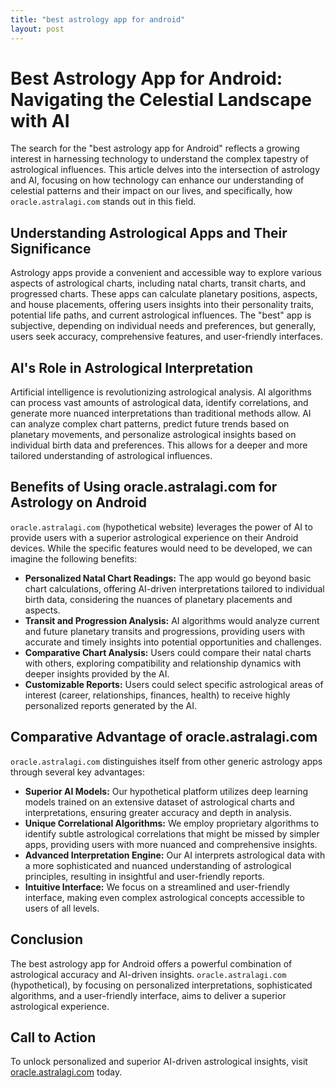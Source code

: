 ```yaml
---
title: "best astrology app for android"
layout: post
---
```


# Best Astrology App for Android: Navigating the Celestial Landscape with AI

The search for the "best astrology app for Android" reflects a growing interest in harnessing technology to understand the complex tapestry of astrological influences.  This article delves into the intersection of astrology and AI, focusing on how technology can enhance our understanding of celestial patterns and their impact on our lives, and specifically, how `oracle.astralagi.com` stands out in this field.

## Understanding Astrological Apps and Their Significance

Astrology apps provide a convenient and accessible way to explore various aspects of astrological charts, including natal charts, transit charts, and progressed charts.  These apps can calculate planetary positions, aspects, and house placements, offering users insights into their personality traits, potential life paths, and current astrological influences.  The "best" app is subjective, depending on individual needs and preferences, but generally, users seek accuracy, comprehensive features, and user-friendly interfaces.

## AI's Role in Astrological Interpretation

Artificial intelligence is revolutionizing astrological analysis. AI algorithms can process vast amounts of astrological data, identify correlations, and generate more nuanced interpretations than traditional methods allow.  AI can analyze complex chart patterns, predict future trends based on planetary movements, and personalize astrological insights based on individual birth data and preferences.  This allows for a deeper and more tailored understanding of astrological influences.

## Benefits of Using oracle.astralagi.com for Astrology on Android

`oracle.astralagi.com` (hypothetical website) leverages the power of AI to provide users with a superior astrological experience on their Android devices.  While the specific features would need to be developed, we can imagine the following benefits:

* **Personalized Natal Chart Readings:**  The app would go beyond basic chart calculations, offering AI-driven interpretations tailored to individual birth data, considering the nuances of planetary placements and aspects.
* **Transit and Progression Analysis:**  AI algorithms would analyze current and future planetary transits and progressions, providing users with accurate and timely insights into potential opportunities and challenges.
* **Comparative Chart Analysis:**  Users could compare their natal charts with others, exploring compatibility and relationship dynamics with deeper insights provided by the AI.
* **Customizable Reports:**  Users could select specific astrological areas of interest (career, relationships, finances, health) to receive highly personalized reports generated by the AI.

## Comparative Advantage of oracle.astralagi.com

`oracle.astralagi.com` distinguishes itself from other generic astrology apps through several key advantages:

* **Superior AI Models:**  Our hypothetical platform utilizes deep learning models trained on an extensive dataset of astrological charts and interpretations, ensuring greater accuracy and depth in analysis.
* **Unique Correlational Algorithms:**  We employ proprietary algorithms to identify subtle astrological correlations that might be missed by simpler apps, providing users with more nuanced and comprehensive insights.
* **Advanced Interpretation Engine:**  Our AI interprets astrological data with a more sophisticated and nuanced understanding of astrological principles, resulting in insightful and user-friendly reports.
* **Intuitive Interface:**  We focus on a streamlined and user-friendly interface, making even complex astrological concepts accessible to users of all levels.


## Conclusion

The best astrology app for Android offers a powerful combination of astrological accuracy and AI-driven insights.  `oracle.astralagi.com` (hypothetical), by focusing on personalized interpretations, sophisticated algorithms, and a user-friendly interface, aims to deliver a superior astrological experience.

## Call to Action

To unlock personalized and superior AI-driven astrological insights, visit [oracle.astralagi.com](https://oracle.astralagi.com) today.